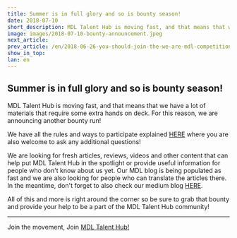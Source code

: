 ```yaml
---
title: Summer is in full glory and so is bounty season!
date: 2018-07-10
short_description: MDL Talent Hub is moving fast, and that means that we have a lot of materials that require some extra hands on deck. For this reason, we are announcing another bounty run!
image: images/2018-07-10-bounty-announcement.jpeg
next_article:
prev_article: /en/2018-06-26-you-should-join-the-we-are-mdl-competition
show_in_top:
lan: en
---
```


## Summer is in full glory and so is bounty season!


MDL Talent Hub is moving fast, and that means that we have a lot of materials that require some extra hands on deck. For this reason, we are announcing another bounty run!

We have all the rules and ways to participate explained [HERE](https://bitcointalk.org/index.php?topic=2621659.0) where you are also welcome to ask any additional questions!

We are looking for fresh articles, reviews, videos and other content that can help put MDL Talent Hub in the spotlight or provide useful information for people who don't know about us yet. Our MDL blog is being populated as fast and we are also looking for people who can translate the articles there. In the meantime, don't forget to also check our medium blog [HERE](https://medium.com/@dd_96182).

All of this and more is right around the corner so be sure to grab that bounty and provide your help to be a part of the MDL Talent Hub community!

--------------------------------------------------------------------------------------------------------------------------------------------------

Join the movement, Join [MDL Talent Hub!](https://www.mdl.life/)